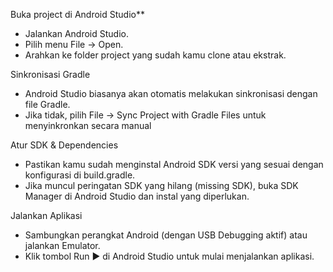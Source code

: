 Buka project di Android Studio**
- Jalankan Android Studio.
- Pilih menu File → Open.
- Arahkan ke folder project yang sudah kamu clone atau ekstrak.

Sinkronisasi Gradle
- Android Studio biasanya akan otomatis melakukan sinkronisasi dengan file Gradle.
- Jika tidak, pilih File → Sync Project with Gradle Files untuk menyinkronkan secara manual

Atur SDK & Dependencies
- Pastikan kamu sudah menginstal Android SDK versi yang sesuai dengan konfigurasi di build.gradle.
- Jika muncul peringatan SDK yang hilang (missing SDK), buka SDK Manager di Android Studio dan instal yang diperlukan.

Jalankan Aplikasi
- Sambungkan perangkat Android (dengan USB Debugging aktif) atau jalankan Emulator.
- Klik tombol Run ▶ di Android Studio untuk mulai menjalankan aplikasi.
